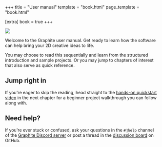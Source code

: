 +++
title = "User manual"
template = "book.html"
page_template = "book.html"

[extra]
book = true
+++

![](https://files.keavon.com/-/DarkgreyAliceblueDoe/banner.jpg)

Welcome to the Graphite user manual. Get ready to learn how the software can help bring your 2D creative ideas to life.

You may choose to read this sequentially and learn from the structured introduction and sample projects. Or you may jump to chapters of interest that also serve as quick reference.

## Jump right in

If you're eager to skip the reading, head straight to the [hands-on quickstart video](./introduction/hands-on-quickstart) in the next chapter for a beginner project walkthrough you can follow along with.

## Need help?

If you're ever stuck or confused, ask your questions in the `#🧭help` channel of the [Graphite Discord server](https://discord.graphite.rs) or post a thread in the [discussion board](https://github.com/GraphiteEditor/Graphite/discussions) on GitHub.
